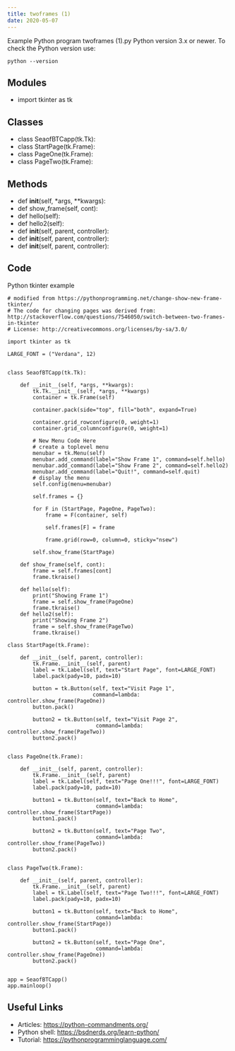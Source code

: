 ```yaml
---
title: twoframes (1)
date: 2020-05-07
---
```

Example Python program twoframes (1).py
Python version 3.x or newer.
To check the Python version use:

    python --version

## Modules

* import tkinter as tk

## Classes

* class SeaofBTCapp(tk.Tk):
* class StartPage(tk.Frame):
* class PageOne(tk.Frame):
* class PageTwo(tk.Frame):

## Methods

* def __init__(self, *args, **kwargs):
* def show_frame(self, cont):
* def hello(self):
* def hello2(self):
* def __init__(self, parent, controller):
* def __init__(self, parent, controller):
* def __init__(self, parent, controller):

## Code

Python tkinter example

    # modified from https://pythonprogramming.net/change-show-new-frame-tkinter/
    # The code for changing pages was derived from: http://stackoverflow.com/questions/7546050/switch-between-two-frames-in-tkinter
    # License: http://creativecommons.org/licenses/by-sa/3.0/
    
    import tkinter as tk
    
    LARGE_FONT = ("Verdana", 12)
    
    
    class SeaofBTCapp(tk.Tk):
    
        def __init__(self, *args, **kwargs):
            tk.Tk.__init__(self, *args, **kwargs)
            container = tk.Frame(self)
    
            container.pack(side="top", fill="both", expand=True)
    
            container.grid_rowconfigure(0, weight=1)
            container.grid_columnconfigure(0, weight=1)
            
            # New Menu Code Here
            # create a toplevel menu
            menubar = tk.Menu(self)
            menubar.add_command(label="Show Frame 1", command=self.hello)
            menubar.add_command(label="Show Frame 2", command=self.hello2)
            menubar.add_command(label="Quit!", command=self.quit)
            # display the menu
            self.config(menu=menubar)
    
            self.frames = {}
    
            for F in (StartPage, PageOne, PageTwo):
                frame = F(container, self)
    
                self.frames[F] = frame
    
                frame.grid(row=0, column=0, sticky="nsew")
    
            self.show_frame(StartPage)
    
        def show_frame(self, cont):
            frame = self.frames[cont]
            frame.tkraise()
    
        def hello(self):
            print("Showing Frame 1")
            frame = self.show_frame(PageOne)
            frame.tkraise()
        def hello2(self):
            print("Showing Frame 2")
            frame = self.show_frame(PageTwo)
            frame.tkraise()
            
    class StartPage(tk.Frame):
    
        def __init__(self, parent, controller):
            tk.Frame.__init__(self, parent)
            label = tk.Label(self, text="Start Page", font=LARGE_FONT)
            label.pack(pady=10, padx=10)
    
            button = tk.Button(self, text="Visit Page 1",
                               command=lambda: controller.show_frame(PageOne))
            button.pack()
    
            button2 = tk.Button(self, text="Visit Page 2",
                                command=lambda: controller.show_frame(PageTwo))
            button2.pack()
    
    
    class PageOne(tk.Frame):
    
        def __init__(self, parent, controller):
            tk.Frame.__init__(self, parent)
            label = tk.Label(self, text="Page One!!!", font=LARGE_FONT)
            label.pack(pady=10, padx=10)
    
            button1 = tk.Button(self, text="Back to Home",
                                command=lambda: controller.show_frame(StartPage))
            button1.pack()
    
            button2 = tk.Button(self, text="Page Two",
                                command=lambda: controller.show_frame(PageTwo))
            button2.pack()
    
    
    class PageTwo(tk.Frame):
    
        def __init__(self, parent, controller):
            tk.Frame.__init__(self, parent)
            label = tk.Label(self, text="Page Two!!!", font=LARGE_FONT)
            label.pack(pady=10, padx=10)
    
            button1 = tk.Button(self, text="Back to Home",
                                command=lambda: controller.show_frame(StartPage))
            button1.pack()
    
            button2 = tk.Button(self, text="Page One",
                                command=lambda: controller.show_frame(PageOne))
            button2.pack()
    
    
    app = SeaofBTCapp()
    app.mainloop()
    

## Useful Links

- Articles: https://python-commandments.org/
- Python shell: https://bsdnerds.org/learn-python/
- Tutorial: https://pythonprogramminglanguage.com/

